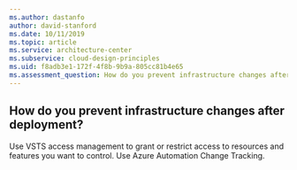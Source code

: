 ```yaml
---
ms.author: dastanfo
author: david-stanford
ms.date: 10/11/2019
ms.topic: article
ms.service: architecture-center
ms.subservice: cloud-design-principles
ms.uid: f8adb3e1-172f-4f8b-9b9a-805cc81b4e65
ms.assessment_question: How do you prevent infrastructure changes after deployment?
---
```

## How do you prevent infrastructure changes after deployment?

Use VSTS access management to grant or restrict access to resources and features you want to control. Use Azure Automation Change Tracking.
